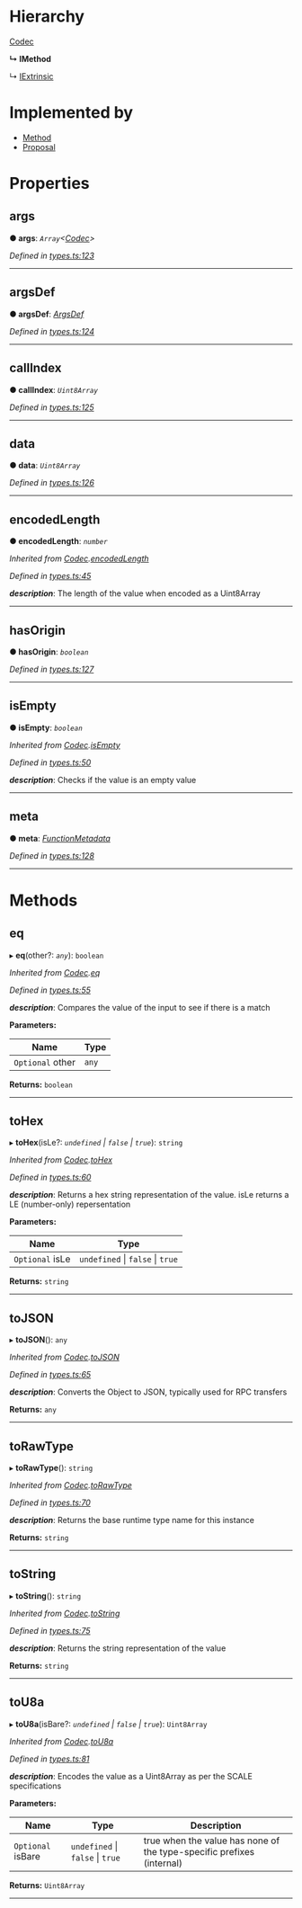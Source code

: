 

# Hierarchy

 [Codec](_types_.codec.md)

**↳ IMethod**

↳  [IExtrinsic](_types_.iextrinsic.md)

# Implemented by

* [Method](../classes/_primitive_method_.method.md)
* [Proposal](../classes/_type_proposal_.proposal.md)

# Properties

<a id="args"></a>

##  args

**● args**: *`Array`<[Codec](_types_.codec.md)>*

*Defined in [types.ts:123](https://github.com/polkadot-js/api/blob/ea6ce4e/packages/types/src/types.ts#L123)*

___
<a id="argsdef"></a>

##  argsDef

**● argsDef**: *[ArgsDef](_types_.argsdef.md)*

*Defined in [types.ts:124](https://github.com/polkadot-js/api/blob/ea6ce4e/packages/types/src/types.ts#L124)*

___
<a id="callindex"></a>

##  callIndex

**● callIndex**: *`Uint8Array`*

*Defined in [types.ts:125](https://github.com/polkadot-js/api/blob/ea6ce4e/packages/types/src/types.ts#L125)*

___
<a id="data"></a>

##  data

**● data**: *`Uint8Array`*

*Defined in [types.ts:126](https://github.com/polkadot-js/api/blob/ea6ce4e/packages/types/src/types.ts#L126)*

___
<a id="encodedlength"></a>

##  encodedLength

**● encodedLength**: *`number`*

*Inherited from [Codec](_types_.codec.md).[encodedLength](_types_.codec.md#encodedlength)*

*Defined in [types.ts:45](https://github.com/polkadot-js/api/blob/ea6ce4e/packages/types/src/types.ts#L45)*

*__description__*: The length of the value when encoded as a Uint8Array

___
<a id="hasorigin"></a>

##  hasOrigin

**● hasOrigin**: *`boolean`*

*Defined in [types.ts:127](https://github.com/polkadot-js/api/blob/ea6ce4e/packages/types/src/types.ts#L127)*

___
<a id="isempty"></a>

##  isEmpty

**● isEmpty**: *`boolean`*

*Inherited from [Codec](_types_.codec.md).[isEmpty](_types_.codec.md#isempty)*

*Defined in [types.ts:50](https://github.com/polkadot-js/api/blob/ea6ce4e/packages/types/src/types.ts#L50)*

*__description__*: Checks if the value is an empty value

___
<a id="meta"></a>

##  meta

**● meta**: *[FunctionMetadata](../classes/_metadata_v1_calls_.functionmetadata.md)*

*Defined in [types.ts:128](https://github.com/polkadot-js/api/blob/ea6ce4e/packages/types/src/types.ts#L128)*

___

# Methods

<a id="eq"></a>

##  eq

▸ **eq**(other?: *`any`*): `boolean`

*Inherited from [Codec](_types_.codec.md).[eq](_types_.codec.md#eq)*

*Defined in [types.ts:55](https://github.com/polkadot-js/api/blob/ea6ce4e/packages/types/src/types.ts#L55)*

*__description__*: Compares the value of the input to see if there is a match

**Parameters:**

| Name | Type |
| ------ | ------ |
| `Optional` other | `any` |

**Returns:** `boolean`

___
<a id="tohex"></a>

##  toHex

▸ **toHex**(isLe?: *`undefined` \| `false` \| `true`*): `string`

*Inherited from [Codec](_types_.codec.md).[toHex](_types_.codec.md#tohex)*

*Defined in [types.ts:60](https://github.com/polkadot-js/api/blob/ea6ce4e/packages/types/src/types.ts#L60)*

*__description__*: Returns a hex string representation of the value. isLe returns a LE (number-only) repersentation

**Parameters:**

| Name | Type |
| ------ | ------ |
| `Optional` isLe | `undefined` \| `false` \| `true` |

**Returns:** `string`

___
<a id="tojson"></a>

##  toJSON

▸ **toJSON**(): `any`

*Inherited from [Codec](_types_.codec.md).[toJSON](_types_.codec.md#tojson)*

*Defined in [types.ts:65](https://github.com/polkadot-js/api/blob/ea6ce4e/packages/types/src/types.ts#L65)*

*__description__*: Converts the Object to JSON, typically used for RPC transfers

**Returns:** `any`

___
<a id="torawtype"></a>

##  toRawType

▸ **toRawType**(): `string`

*Inherited from [Codec](_types_.codec.md).[toRawType](_types_.codec.md#torawtype)*

*Defined in [types.ts:70](https://github.com/polkadot-js/api/blob/ea6ce4e/packages/types/src/types.ts#L70)*

*__description__*: Returns the base runtime type name for this instance

**Returns:** `string`

___
<a id="tostring"></a>

##  toString

▸ **toString**(): `string`

*Inherited from [Codec](_types_.codec.md).[toString](_types_.codec.md#tostring)*

*Defined in [types.ts:75](https://github.com/polkadot-js/api/blob/ea6ce4e/packages/types/src/types.ts#L75)*

*__description__*: Returns the string representation of the value

**Returns:** `string`

___
<a id="tou8a"></a>

##  toU8a

▸ **toU8a**(isBare?: *`undefined` \| `false` \| `true`*): `Uint8Array`

*Inherited from [Codec](_types_.codec.md).[toU8a](_types_.codec.md#tou8a)*

*Defined in [types.ts:81](https://github.com/polkadot-js/api/blob/ea6ce4e/packages/types/src/types.ts#L81)*

*__description__*: Encodes the value as a Uint8Array as per the SCALE specifications

**Parameters:**

| Name | Type | Description |
| ------ | ------ | ------ |
| `Optional` isBare | `undefined` \| `false` \| `true` |  true when the value has none of the type-specific prefixes (internal) |

**Returns:** `Uint8Array`

___

